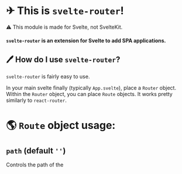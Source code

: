 # ✈ This is `svelte-router`!

⚠ This module is made for Svelte, not SvelteKit.

#### `svelte-router` is an extension for Svelte to add SPA applications.

## 🖊 How do I use `svelte-router`?

`svelte-router` is fairly easy to use.

In your main svelte finally (typically `App.svelte`), place a `Router` object. Within the `Router` object, you can place `Route` objects. It works pretty similarly to `react-router`.

# 🌎 `Route` object usage:

## `path` (default `''`)

Controls the path of the
